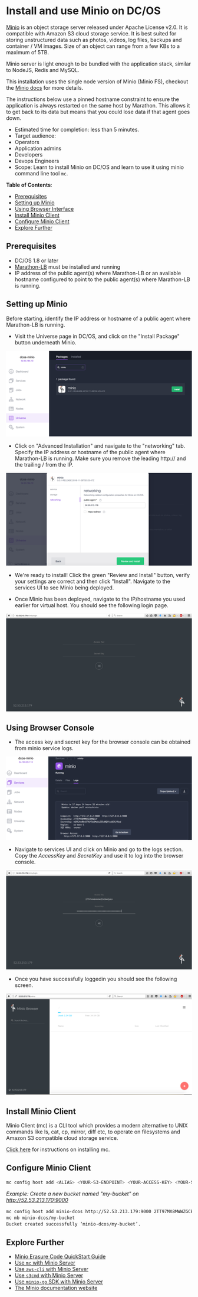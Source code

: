 # Install and use Minio on DC/OS

[Minio](https://minio.io) is an object storage server released under Apache License v2.0. It is compatible with Amazon S3 cloud storage service. It is best suited for storing unstructured data such as photos, videos, log files, backups and container / VM images. Size of an object can range from a few KBs to a maximum of 5TB.

Minio server is light enough to be bundled with the application stack, similar to NodeJS, Redis and MySQL. 

This installation uses the single node version of Minio (Minio FS), checkout the [Minio docs](https://docs.minio.io) for more details.

The instructions below use a pinned hostname constraint to ensure the application is always restarted on the same host by Marathon. This allows it to get back to its data but means that you could lose data if that agent goes down. 

- Estimated time for completion: less than 5 minutes. 
- Target audience:
 - Operators
 - Application admins
 - Developers 
 - Devops Engineers
- Scope: Learn to install Minio on DC/OS and learn to use it using minio command line tool `mc`.

**Table of Contents**:

- [Prerequisites](#prerequisites)
- [Setting up Minio](#setting-up-minio)
- [Using Browser Interface](#using-browser-interface)
- [Install Minio Client](#install-minio-client)
- [Configure Minio Client](#configure-minio-client)
- [Explore Further](#explore-further)

## Prerequisites

- DC/OS 1.8 or later
- [Marathon-LB](https://dcos.io/docs/1.8/usage/service-discovery/marathon-lb/usage/) must be installed and running
- IP address of the public agent(s) where Marathon-LB or an available hostname configured to point to the public agent(s) where Marathon-LB is running.

## Setting up Minio 

Before starting, identify the IP address or hostname of a public agent where Marathon-LB is running. 

- Visit the Universe page in DC/OS, and click on the "Install Package" button underneath Minio.

![Install Minio](img/install.png)

- Click on "Advanced Installation" and navigate to the "networking" tab. Specify the IP address or hostname of the public agent where Marathon-LB is running. Make sure you remove the leading http:// and the trailing / from the IP. 

![Configure IP](img/ip.png)

- We're ready to install! Click the green "Review and Install" button, verify your settings are correct and then click "Install". Navigate to the services UI to see Minio being deployed.
 
- Once Minio has been deployed, navigate to the IP/hostname you used earlier for virtual host. You should see the following login page.

![Minio browser](img/browser.png)

## Using Browser Console

- The access key and secret key for the browser console can be obtained from minio service logs.

![Minio browser](img/logs.png)

- Navigate to services UI and click on Minio and go to the logs section. Copy the _AccessKey_ and _SecretKey_ and use it to log into the browser console.

![Minio browser](img/use-keys.png)

- Once you have successfully loggedin you should see the following screen. 

![Minio browser](img/home.png)

## Install Minio Client

Minio Client (mc) is a CLI tool which provides a modern alternative to UNIX commands like ls, cat, cp, mirror, diff etc, to operate on filesystems and Amazon S3 compatible cloud storage service.

[Click here](https://docs.minio.io/docs/minio-client-quickstart-guide) for instructions on installing mc.

## Configure Minio Client

```sh
mc config host add <ALIAS> <YOUR-S3-ENDPOINT> <YOUR-ACCESS-KEY> <YOUR-SECRET-KEY> <API-SIGNATURE>
```

*Example: Create a new bucket named "my-bucket" on http://52.53.213.170:9000*

```sh
mc config host add minio-dcos http://52.53.213.179:9000 2TT97MX8MWWZGCBWQULV mdXXJwo0bxO7XUfOuOMaUu255u0QKYsddEXjVBzd
mc mb minio-dcos/my-bucket
Bucket created successfully ‘minio-dcos/my-bucket’.
```

## Explore Further

- [Minio Erasure Code QuickStart Guide](https://docs.minio.io/docs/minio-erasure-code-quickstart-guide)
- [Use `mc` with Minio Server](https://docs.minio.io/docs/minio-client-quickstart-guide)
- [Use `aws-cli` with Minio Server](https://docs.minio.io/docs/aws-cli-with-minio)
- [Use `s3cmd` with Minio Server](https://docs.minio.io/docs/s3cmd-with-minio)
- [Use `minio-go` SDK with Minio Server](https://docs.minio.io/docs/golang-client-quickstart-guide)
- [The Minio documentation website](https://docs.minio.io)
